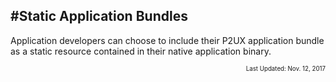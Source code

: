 #Static Application Bundles
-----

Application developers can choose to include their P2UX application bundle as a static resource contained in their native application binary.

<div style="text-align:right"><sub><sup>Last Updated: Nov. 12, 2017<sup><sub></div>
